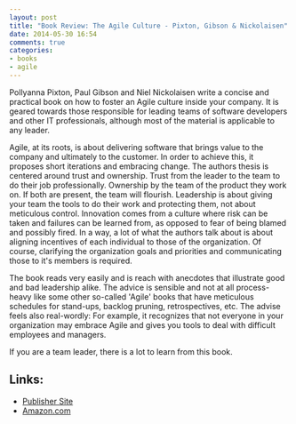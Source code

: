 ```yaml
---
layout: post
title: "Book Review: The Agile Culture - Pixton, Gibson & Nickolaisen"
date: 2014-05-30 16:54
comments: true
categories:
- books
- agile
---
```


Pollyanna Pixton, Paul Gibson and Niel Nickolaisen write a concise and practical book on how to foster an Agile culture inside your company. It is geared towards those responsible for leading teams of software developers and other IT professionals, although most of the material is applicable to any leader.

Agile, at its roots, is about delivering software that brings value to the company and ultimately to the customer. In order to achieve this, it proposes short iterations and embracing change. The authors thesis is centered around trust and ownership. Trust from the leader to the team to do their job professionally. Ownership by the team of the product they work on. If both are present, the team will flourish. Leadership is about giving your team the tools to do their work and protecting them, not about meticulous control. Innovation comes from a culture where risk can be taken and failures can be learned from, as opposed to fear of being blamed and possibly fired. In a way, a lot of what the authors talk about is about aligning incentives of each individual to those of the organization. Of course, clarifying the organization goals and priorities and communicating those to it's members is required.

The book reads very easily and is reach with anecdotes that illustrate good and bad leadership alike. The advice is sensible and not at all process-heavy like some other so-called 'Agile' books that have meticulous schedules for stand-ups, backlog pruning, retrospectives, etc. The advise feels also real-wordly: For example, it recognizes that not everyone in your organization may embrace Agile and gives you tools to deal with difficult employees and managers.

If you are a team leader, there is a lot to learn from this book.

Links:
------

- [Publisher Site](http://www.informit.com/store/agile-culture-leading-through-trust-and-ownership-9780321940148)
- [Amazon.com](http://www.amazon.com/The-Agile-Culture-Leading-Ownership/dp/0321940148)
